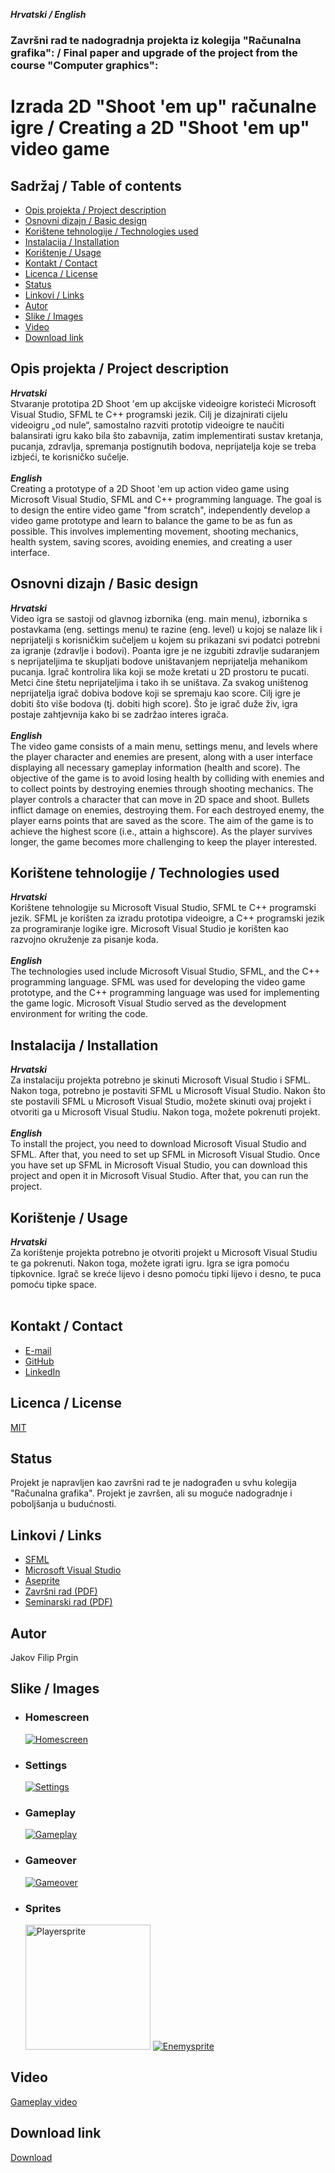 ***Hrvatski / English***
### Završni rad te nadogradnja projekta iz kolegija "Računalna grafika": / Final paper and upgrade of the project from the course "Computer graphics":
# Izrada 2D "Shoot 'em up" računalne igre / Creating a 2D "Shoot 'em up" video game

## Sadržaj / Table of contents

- [Opis projekta / Project description](#opis-projekta--project-description)
- [Osnovni dizajn / Basic design](#osnovni-dizajn--basic-design)
- [Korištene tehnologije / Technologies used](#korištene-tehnologije--technologies-used)
- [Instalacija / Installation](#instalacija--installation)
- [Korištenje / Usage](#korištenje--usage)
- [Kontakt / Contact](#kontakt--contact)
- [Licenca / License](#licenca--license)
- [Status](#status)
- [Linkovi / Links](#linkovi--links)
- [Autor](#autor)
- [Slike / Images](#slike--images)
- [Video](#video)
- [Download link](#download-link)

## Opis projekta / Project description
***Hrvatski***<br>
Stvaranje prototipa 2D Shoot 'em up akcijske videoigre koristeći Microsoft Visual Studio, SFML te C++ programski jezik. Cilj je dizajnirati cijelu videoigru „od nule“, samostalno razviti prototip videoigre te naučiti balansirati igru kako bila što zabavnija, zatim implementirati sustav kretanja, pucanja, zdravlja, spremanja postignutih bodova, neprijatelja koje se treba izbjeći, te korisničko sučelje.<br><br>
***English***<br>
Creating a prototype of a 2D Shoot 'em up action video game using Microsoft Visual Studio, SFML and C++ programming language. The goal is to design the entire video game "from scratch", independently develop a video game prototype and learn to balance the game to be as fun as possible. This involves implementing movement, shooting mechanics, health system, saving scores, avoiding enemies, and creating a user interface.

## Osnovni dizajn / Basic design
***Hrvatski***<br>
Video igra se sastoji od glavnog izbornika (eng. main menu), izbornika s postavkama (eng. settings menu) te razine (eng. level) u kojoj se nalaze lik i neprijatelji s korisničkim sučeljem u kojem su prikazani svi podatci potrebni za igranje (zdravlje i bodovi). Poanta igre je ne izgubiti zdravlje sudaranjem s neprijateljima te skupljati bodove uništavanjem neprijatelja mehanikom pucanja. Igrač kontrolira lika koji se može kretati u 2D prostoru te pucati. Metci čine štetu neprijateljima i tako ih se uništava. Za svakog uništenog neprijatelja igrač dobiva bodove koji se spremaju kao score. Cilj igre je dobiti što više bodova (tj. dobiti high score). Što je igrač duže živ, igra postaje zahtjevnija kako bi se zadržao interes igrača.<br><br>
***English***<br>
The video game consists of a main menu, settings menu, and levels where the player character and enemies are present, along with a user interface displaying all necessary gameplay information (health and score). The objective of the game is to avoid losing health by colliding with enemies and to collect points by destroying enemies through shooting mechanics. The player controls a character that can move in 2D space and shoot. Bullets inflict damage on enemies, destroying them. For each destroyed enemy, the player earns points that are saved as the score. The aim of the game is to achieve the highest score (i.e., attain a highscore). As the player survives longer, the game becomes more challenging to keep the player interested.

## Korištene tehnologije / Technologies used
***Hrvatski***<br>
Korištene tehnologije su Microsoft Visual Studio, SFML te C++ programski jezik. SFML je korišten za izradu prototipa videoigre, a C++ programski jezik za programiranje logike igre. Microsoft Visual Studio je korišten kao razvojno okruženje za pisanje koda.<br><br>
***English***<br>
The technologies used include Microsoft Visual Studio, SFML, and the C++ programming language. SFML was used for developing the video game prototype, and the C++ programming language was used for implementing the game logic. Microsoft Visual Studio served as the development environment for writing the code.

## Instalacija / Installation
***Hrvatski***<br>
Za instalaciju projekta potrebno je skinuti Microsoft Visual Studio i SFML. Nakon toga, potrebno je postaviti SFML u Microsoft Visual Studio. Nakon što ste postavili SFML u Microsoft Visual Studio, možete skinuti ovaj projekt i otvoriti ga u Microsoft Visual Studiu. Nakon toga, možete pokrenuti projekt.<br><br>
***English***<br>
To install the project, you need to download Microsoft Visual Studio and SFML. After that, you need to set up SFML in Microsoft Visual Studio. Once you have set up SFML in Microsoft Visual Studio, you can download this project and open it in Microsoft Visual Studio. After that, you can run the project.

## Korištenje / Usage
***Hrvatski***<br>
Za korištenje projekta potrebno je otvoriti projekt u Microsoft Visual Studiu te ga pokrenuti. Nakon toga, možete igrati igru. Igra se igra pomoću tipkovnice. Igrač se kreće lijevo i desno pomoću tipki lijevo i desno, te puca pomoću tipke space.<br><br>


## Kontakt / Contact
- [E-mail](mailto:jfprgin@gmail.com)
- [GitHub](github.com/jfprgin)
- [LinkedIn](https://www.linkedin.com/in/jakov-filip-prgin-5a05ab20b?utm_source=share&utm_campaign=share_via&utm_content=profile&utm_medium=android_app)

## Licenca / License
[MIT](https://choosealicense.com/licenses/mit/)

## Status
Projekt je napravljen kao završni rad te je nadograđen u svhu kolegija "Računalna grafika". Projekt je završen, ali su moguće nadogradnje i poboljšanja u budućnosti.

## Linkovi / Links
- [SFML](https://www.sfml-dev.org/)
- [Microsoft Visual Studio](https://visualstudio.microsoft.com/)
- [Aseprite](https://www.aseprite.org/)
- [Završni rad (PDF)](https://drive.google.com/file/d/1xLPBs2V62cMgwxkPwbIZiv67Feif_hvs/view?usp=sharing)
- [Seminarski rad (PDF)](https://drive.google.com/file/d/1RqrLVR2VBv-rdKd3FelnbbxW-yLl-4Y6/view?usp=sharing)

## Autor
Jakov Filip Prgin


## Slike / Images
- ### Homescreen
  [![Homescreen](https://i.ibb.co/rQ7d2K2/Homescreen.png)](https://ibb.co/kGHm2V2)
- ### Settings
  [![Settings](https://i.ibb.co/TmpBhnG/Settings.png)](https://ibb.co/bzqgdyV)
- ### Gameplay
  [![Gameplay](https://i.ibb.co/SQGkqxS/Gameplay.png)](https://ibb.co/28HzX6J)
- ### Gameover
    [![Gameover](https://i.ibb.co/VYXZQZK/Gameover.png)](https://ibb.co/Df3y8yq)
- ### Sprites
    [<img src="https://i.ibb.co/sPN2hbN/Playersprite.png" alt="Playersprite" width="200"/>](https://ibb.co/1nPL37P)
    [![Enemysprite](https://i.ibb.co/Zf9fSJ5/Enemysprite.png)](https://ibb.co/FhphXW2)


## Video
[Gameplay video](https://youtu.be/sUlyR8gxmTw)

## Download link
[Download](https://drive.google.com/file/d/1xLPBs2V62cMgwxkPwbIZiv67Feif_hvs/view?usp=sharing)

